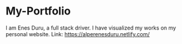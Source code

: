 # My-Portfolio
I am Enes Duru, a full stack driver. 
I have visualized my works on my personal website. 
Link: https://alperenesduru.netlify.com/
